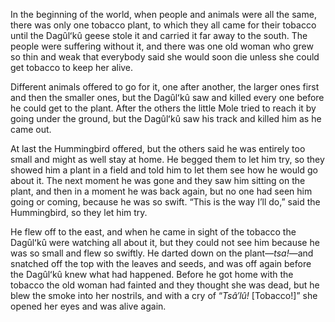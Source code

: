 In the beginning of the world, when people and animals were all the same, there was only one tobacco plant, to which they all came for their tobacco until the Dagûlʻkû geese stole it and carried it far away to the south. The people were suffering without it, and there was one old woman who grew so thin and weak that everybody said she would soon die unless she could get tobacco to keep her alive.

Different animals offered to go for it, one after another, the larger ones first and then the smaller ones, but the Dagûlʻkû saw and killed every one before he could get to the plant. After the others the little Mole tried to reach it by going under the ground, but the Dagûlʻkû saw his track and killed him as he came out.

At last the Hummingbird offered, but the others said he was entirely too small and might as well stay at home. He begged them to let him try, so they showed him a plant in a field and told him to let them see how he would go about it. The next moment he was gone and they saw him sitting on the plant, and then in a moment he was back again, but no one had seen him going or coming, because he was so swift. “This is the way I’ll do,” said the Hummingbird, so they let him try.

He flew off to the east, and when he came in sight of the tobacco the Dagûlʻkû were watching all about it, but they could not see him because he was so small and flew so swiftly. He darted down on the plant—_tsa!_—and snatched off the top with the leaves and seeds, and was off again before the Dagûlʻkû knew what had happened. Before he got home with the tobacco the old woman had fainted and they thought she was dead, but he blew the smoke into her nostrils, and with a cry of “_Tsâ′lû!_ [Tobacco!]” she opened her eyes and was alive again.
